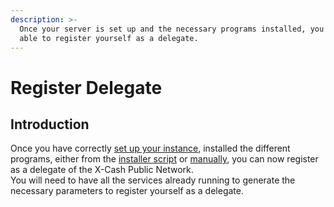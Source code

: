 ```yaml
---
description: >-
  Once your server is set up and the necessary programs installed, you will be
  able to register yourself as a delegate.
---
```


# Register Delegate

## Introduction

Once you have correctly [set up your instance](server-setup.md), installed the different programs, either from the [installer script](installation-process/#quick-installation) or [manually](installation-process/#manual-installation), you can now register as a delegate of the X-Cash Public Network.  
You will need to have all the services already running to generate the necessary parameters to register yourself as a delegate. 





